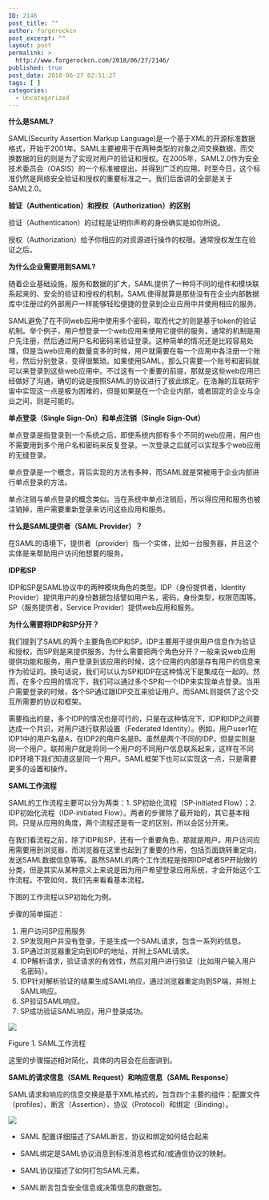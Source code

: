 ```yaml
---
ID: 2146
post_title: ""
author: forgerockcn
post_excerpt: ""
layout: post
permalink: >
  http://www.forgerockcn.com/2018/06/27/2146/
published: true
post_date: 2018-06-27 02:51:27
tags: [ ]
categories:
  - Uncategorized
---
```

**什么是SAML?** 

SAML(Security Assertion Markup Language)是一个基于XML的开源标准数据格式，开始于2001年。SAML主要被用于在两种类型的对象之间交换数据，而交换数据的目的则是为了实现对用户的验证和授权。在2005年，SAML2.0作为安全技术委员会（OASIS）的一个标准被提出，并得到广泛的应用。时至今日，这个标准仍然是网络安全验证和授权的重要标准之一。我们后面讲的全部是关于SAML2.0。 

**验证（Authentication）和授权（Authorization）的区别** 

验证（Authentication）的过程是证明你声称的身份确实是如你所说。 

授权（Authorization）给予你相应的对资源进行操作的权限。通常授权发生在验证之后。 

**为什么企业需要用到SAML?** 

随着企业基础设施，服务和数据的扩大，SAML提供了一种将不同的组件和模块联系起来的、安全的验证和授权的机制。SAML使得就算是那些没有在企业内部数据库中注册过的外部用户一样能够轻松便捷的登录到企业应用中并使用相应的服务。 

SAML避免了在不同web应用中使用多个密码，取而代之的则是基于token的验证机制。举个例子，用户想登录一个web应用来使用它提供的服务，通常的机制是用户先注册，然后通过用户名和密码来验证登录。这种简单的情况还是比较容易处理，但是当web应用的数量变多的时候，用户就需要在每一个应用中各注册一个账号，然后分别登录，变得很繁琐。如果使用SAML，那么只需要一个账号和密码就可以来登录到这些web应用中。不过这有一个重要的前提，那就是这些web应用已经做好了沟通，确切的说是按照SAML的协议进行了彼此绑定。在浩瀚的互联网宇宙中实现这一点是极为困难的，但是如果是在一个企业内部，或者固定的企业与企业之间，则是可能的。 

**单点登录（Single Sign-On）和单点注销（Single Sign-Out）** 

单点登录是指登录到一个系统之后，即使系统内部有多个不同的web应用，用户也不需要用到多个用户名和密码来反复登录。一次登录之后就可以实现多个web应用的无缝登录。 

单点登录是一个概念，背后实现的方法有多种，而SAML就是常被用于企业内部进行单点登录的方法。 

单点注销与单点登录的概念类似。当在系统中单点注销后，所以得应用和服务也被注销掉，用户需要重新登录来访问这些应用和服务。 

**什么是SAML提供者（SAML Provider）？** 

在SAML的语境下，提供者（provider）指一个实体，比如一台服务器，并且这个实体是来帮助用户访问他想要的服务。 

**IDP和SP** 

IDP和SP是SAML协议中的两种模块角色的类型。IDP（身份提供者，Identity Provider）提供用户的身份数据包括譬如用户名，密码，身份类型，权限范围等。SP（服务提供者，Service Provider）提供web应用和服务。 

**为什么需要将IDP和SP分开？** 

我们提到了SAML的两个主要角色IDP和SP。IDP主要用于提供用户信息作为验证和授权，而SP则是来提供服务。为什么需要把两个角色分开？一般来说web应用提供功能和服务，用户登录到该应用的时候，这个应用的内部是存有用户的信息来作为验证的。换句话说，我们可以认为SP和IDP在这种情况下是集成在一起的。然而，在多个应用的情况下，我们可以通过多个SP和一个IDP来实现单点登录。当用户需要登录的时候，各个SP通过跟IDP交互来验证用户。而SAML则提供了这个交互所需要的协议和框架。 

需要指出的是，多个IDP的情况也是可行的，只是在这种情况下，IDP和IDP之间要达成一个共识，对用户进行联邦设置（Federated Identity）。例如，用户user1在IDP1中的用户名是A，在IDP2的用户名是B。虽然是两个不同的IDP，但是实则是同一个用户。联邦用户就是将同一个用户的不同用户信息联系起来，这样在不同IDP环境下我们知道这是同一个用户。SAML框架下也可以实现这一点，只是需要更多的设置和操作。 

**SAML工作流程** 

SAML的工作流程主要可以分为两类：1. SP初始化流程（SP-initiated Flow）；2. IDP初始化流程（IDP-initiated Flow）。两者的步骤除了最开始的，其它基本相同。只是从应用的角度，两个流程还是有一定的区别，所以会区分开来。 

在我们看流程之前，除了IDP和SP，还有一个重要角色，那就是用户。用户访问应用需要用到浏览器，而浏览器在这里也起到了重要的作用，包括页面跳转重定向，发送SAML数据信息等等。虽然SAML的两个工作流程是按照IDP或者SP开始做的分类，但是其实从某种意义上来说是因为用户希望登录应用系统，才会开始这个工作流程。不管如何，我们先来看看基本流程。 

下图的工作流程以SP初始化为例。 

步骤的简单描述： 

1.  用户访问SP应用服务 
2.  SP发现用户并没有登录，于是生成一个SAML请求，包含一系列的信息。 
3.  SP通过浏览器重定向到IDP的地址，并附上SAML请求。 
4.  IDP解析请求，验证请求的有效性，然后对用户进行验证（比如用户输入用户名密码）。 
5.  IDP针对解析验证的结果生成SAML响应，通过浏览器重定向到SP端，并附上SAML响应。 
6.  SP验证SAML响应。 
7.  SP成功验证SAML响应，用户登录成功。 

<img src="http://www.forgerockcn.com/wp-content/uploads/2018/06/word-image.png" class="wp-image-2147" />

Figure 1. SAML工作流程 

这里的步骤描述相对简化，具体的内容会在后面讲到。 

**SAML的请求信息（SAML Request）和响应信息（SAML Response）** 

SAML请求和响应的信息交换是基于XML格式的，包含四个主要的组件：配置文件（profiles）、断言（Assertion）、协议（Protocol）和绑定（Binding）。 



<img src="http://www.forgerockcn.com/wp-content/uploads/2018/06/word-image-1.png" class="wp-image-2148" />

- SAML 配置详细描述了SAML断言，协议和绑定如何结合起来 

- SAML绑定是SAML协议消息到标准消息格式和/或通信协议的映射。 

  
- SAML协议描述了如何打包SAML元素。 

- SAML断言包含安全信息或决策信息的数据包。